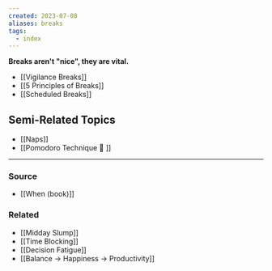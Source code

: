 ```yaml
---
created: 2023-07-08
aliases: breaks
tags:
  - index
---
```

**Breaks aren't "nice", they are vital.**

- [[Vigilance Breaks]] 
- [[5 Principles of Breaks]] 
- [[Scheduled Breaks]] 

## Semi-Related Topics

- [[Naps]]
- [[Pomodoro Technique 🍅 ]]

****
### Source
- [[When (book)]]

### Related
- [[Midday Slump]]
- [[Time Blocking]]
- [[Decision Fatigue]]
- [[Balance → Happiness → Productivity]]